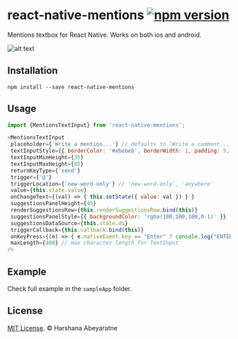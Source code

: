 # react-native-mentions [![npm version](https://badge.fury.io/js/react-native-mentions.svg)](https://badge.fury.io/js/react-native-mentions)
Mentions textbox for React Native. Works on both ios and android. 

![alt text](example.gif "Screenshots")

## Installation

```
npm install --save react-native-mentions
```

## Usage

```js
import {MentionsTextInput} from 'react-native-mentions';

<MentionsTextInput
 placeholder={'Write a mention...'} // defaults to 'Write a comment...'
 textInputStyle={{ borderColor: '#ebebeb', borderWidth: 1, padding: 5, fontSize: 15 }}
 textInputMinHeight={35}
 textInputMaxHeight={85}
 returnKeyType={'send'}
 trigger={'@'}
 triggerLocation={'new-word-only'} // 'new-word-only', 'anywhere'
 value={this.state.value}
 onChangeText={(val) => { this.setState({ value: val }) } }
 suggestionsPanelHeight={45}
 renderSuggestionsRow={this.renderSuggestionsRow.bind(this)}
 suggestionsPanelStyle={{ backgroundColor: 'rgba(100,100,100,0.1)' }}
 suggestionsDataSource={this.state.ds}
 triggerCallback={this.callback.bind(this)}
 onKeyPress={(e) => { e.nativeEvent.key == "Enter" ? console.log("ENTER") : false } } 
 maxLength={400} // max character length for TextInput
/>
```

## Example 

Check full example in the `sampleApp` folder. 

## License

[MIT License](http://opensource.org/licenses/mit-license.html). © Harshana Abeyaratne

